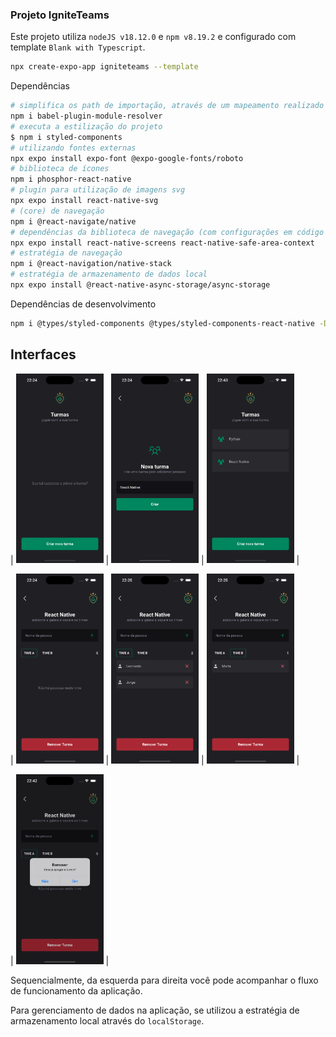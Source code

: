 ### Projeto IgniteTeams

Este projeto utiliza `nodeJS v18.12.0` e `npm v8.19.2` e configurado com template `Blank with Typescript`.

```bash
npx create-expo-app igniteteams --template
```

Dependências

```bash
# simplifica os path de importação, através de um mapeamento realizado nos arquivos `babel.config.js` e `tsconfig.json`
npm i babel-plugin-module-resolver
# executa a estilização do projeto
$ npm i styled-components
# utilizando fontes externas
npx expo install expo-font @expo-google-fonts/roboto
# biblioteca de ícones
npm i phosphor-react-native
# plugin para utilização de imagens svg
npx expo install react-native-svg
# (core) de navegação
npm i @react-navigate/native
# dependências da biblioteca de navegação (com configurações em código nativo implementadas)
npx expo install react-native-screens react-native-safe-area-context
# estratégia de navegação
npm i @react-navigation/native-stack
# estratégia de armazenamento de dados local
npx expo install @react-native-async-storage/async-storage
```

Dependências de desenvolvimento

```bash
npm i @types/styled-components @types/styled-components-react-native -D
```

## Interfaces

| <img src="./resources/1.png" width="140"> | <img src="./resources/2.png" width="140"> | <img src="./resources/7.png" width="140"> |

| <img src="./resources/3.png" width="140"> | <img src="./resources/4.png" width="140"> | <img src="./resources/5.png" width="140"> |

| <img src="./resources/6.png" width="140"> |

Sequencialmente, da esquerda para direita você pode acompanhar o fluxo de funcionamento da aplicação.

Para gerenciamento de dados na aplicação, se utilizou a estratégia de armazenamento local através do `localStorage`.
